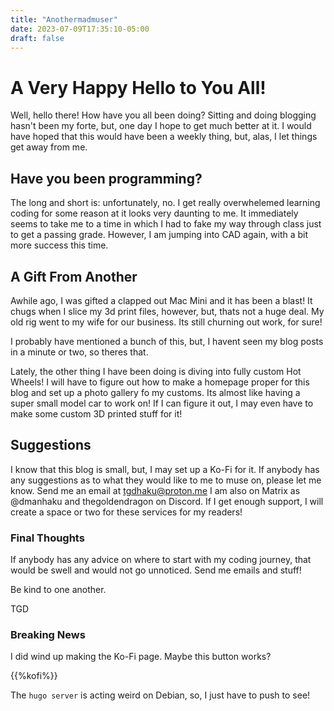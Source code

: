 ```yaml
---
title: "Anothermadmuser"
date: 2023-07-09T17:35:10-05:00
draft: false
---
```

# A Very Happy Hello to You All!
Well, hello there! How have you all been doing? Sitting and doing blogging hasn't been my forte, but, one day I
hope to get much better at it. I would have hoped that this would have been a weekly thing, but, alas, I let things
get away from me. 

## Have you been programming?
The long and short is: unfortunately, no. I get really overwhelemed learning coding for some reason at it 
looks very daunting to me. It immediately seems to take me to a time in which I had to fake my way through class
just to get a passing grade. However, I am jumping into CAD again, with a bit more success this time.

## A Gift From Another
Awhile ago, I was gifted a clapped out Mac Mini and it has been a blast! It chugs when I slice my 3d print files,
however, but, thats not a huge deal. My old rig went to my wife for our business. Its still churning out work, 
for sure!

I probably have mentioned a bunch of this, but, I havent seen my blog posts in a minute or two, so theres that. 

Lately, the other thing I have been doing is diving into fully custom Hot Wheels! I will have to figure out how to
make a homepage proper for this blog and set up a photo gallery fo my customs. Its almost like having a super small
model car to work on! If I can figure it out, I may even have to make some custom 3D printed stuff for it!

## Suggestions
I know that this blog is small, but, I may set up a Ko-Fi for it. If anybody has any suggestions as to what they
would like to me to muse on, please let me know. Send me an email at [tgdhaku@proton.me](mailto:tgdhaku@proton.me)
I am also on Matrix as @dmanhaku and thegoldendragon on Discord. If I get enough support, I will create a space or
two for these services for my readers!

### Final Thoughts
If anybody has any advice on where to start with my coding journey, that would be swell and would not go
unnoticed. Send me emails and stuff!

Be kind to one another. 

TGD

### Breaking News

I did wind up making the Ko-Fi page. Maybe this button works?

{{%kofi%}}

The `hugo server` is acting weird on Debian, so, I just have to push to see!


